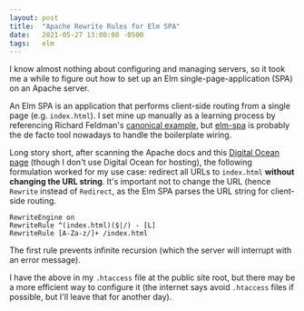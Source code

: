 ```yaml
---
layout: post
title:  "Apache Rewrite Rules for Elm SPA"
date:   2021-05-27 13:00:00 -0500
tags:   elm
---
```


I know almost nothing about configuring and managing servers, so it took me a while to figure out how to set up an Elm single-page-application (SPA) on an Apache server.

An Elm SPA is an application that performs client-side routing from a single page (e.g. `index.html`). I set mine up manually as a learning process by referencing Richard Feldman's [canonical example](https://github.com/rtfeldman/elm-spa-example), but [elm-spa](https://package.elm-lang.org/packages/ryannhg/elm-spa/latest/) is probably the de facto tool nowadays to handle the boilerplate wiring.

Long story short, after scanning the Apache docs and this [Digital Ocean page](https://www.digitalocean.com/community/tutorials/how-to-set-up-mod_rewrite) (though I don't use Digital Ocean for hosting), the following formulation worked for my use case: redirect all URLs to `index.html` **without changing the URL string**. It's important not to change the URL (hence `Rewrite` instead of `Redirect`, as the Elm SPA parses the URL string for client-side routing.

```apacheconf
RewriteEngine on
RewriteRule ^(index.html)($|/) - [L]
RewriteRule [A-Za-z/]+ /index.html
```

The first rule prevents infinite recursion (which the server will interrupt with an error message).

I have the above in my `.htaccess` file at the public site root, but there may be a more efficient way to configure it (the internet says avoid `.htaccess` files if possible, but I'll leave that for another day).

